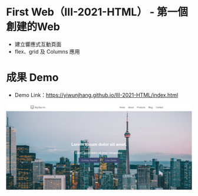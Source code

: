 # First Web（III-2021-HTML） - 第一個創建的Web

* 建立響應式互動頁面
* flex、grid 及 Columns 應用

# 成果 Demo
* Demo Link：https://yiwunjhang.github.io/III-2021-HTML/index.html

![image](https://raw.githubusercontent.com/yiwunjhang/III-2021-HTML/master/img/172933.png)
